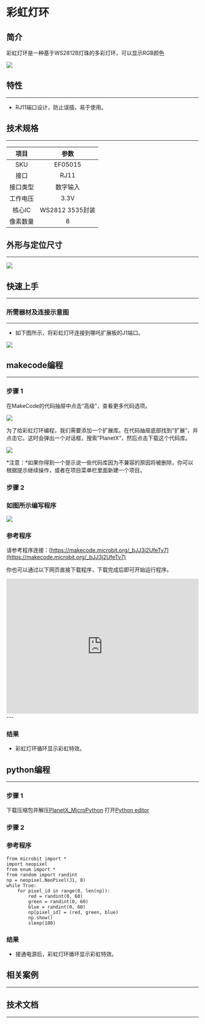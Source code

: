 # 彩虹灯环

## 简介
彩虹灯环是一种基于WS2812B灯珠的多彩灯环，可以显示RGB颜色

![](./images/05015_01.png)

## 特性
---
- RJ11端口设计，防止误插，易于使用。
## 技术规格
---

项目 | 参数 
:-: | :-: 
SKU|EF05015
接口|RJ11
接口类型|数字输入
工作电压|3.3V
核心IC|WS2812 3535封装
像素数量|8





## 外形与定位尺寸
---


![](./images/05015_02.png)


## 快速上手
---

### 所需器材及连接示意图
---

- 如下图所示，将彩虹灯环连接到哪吒扩展板的J1端口。


![](./images/05015_03.png)

## makecode编程
---

### 步骤 1
在MakeCode的代码抽屉中点击“高级”，查看更多代码选项。

![](./images/05001_04.png)

为了给彩虹灯环编程，我们需要添加一个扩展库。在代码抽屉底部找到“扩展”，并点击它。这时会弹出一个对话框，搜索”PlanetX“，然后点击下载这个代码库。

![](./images/05001_05.png)

*注意：*如果你得到一个提示说一些代码库因为不兼容的原因将被删除，你可以根据提示继续操作，或者在项目菜单栏里面新建一个项目。
### 步骤 2
### 如图所示编写程序

![](./images/05015_06.png)


### 参考程序
请参考程序连接：[https://makecode.microbit.org/_bJJ3j2UfeTv7](https://makecode.microbit.org/_bJJ3j2UfeTv7)

你也可以通过以下网页直接下载程序，下载完成后即可开始运行程序。

<div style="position:relative;height:0;padding-bottom:70%;overflow:hidden;"><iframe style="position:absolute;top:0;left:0;width:100%;height:100%;" src="https://makecode.microbit.org/#pub:_bJJ3j2UfeTv7" frameborder="0" sandbox="allow-popups allow-forms allow-scripts allow-same-origin"></iframe></div>  
---

### 结果
- 彩虹灯环循环显示彩虹特效。


## python编程
---


### 步骤 1
下载压缩包并解压[PlanetX_MicroPython](https://github.com/lionyhw/PlanetX_MicroPython/archive/master.zip)
打开[Python editor](https://python.microbit.org/v/2.0)


### 步骤 2
### 参考程序
```
from microbit import *
import neopixel
from enum import *
from random import randint
np = neopixel.NeoPixel(J1, 8)
while True:
    for pixel_id in range(0, len(np)):
        red = randint(0, 60)
        green = randint(0, 60)
        blue = randint(0, 60)
        np[pixel_id] = (red, green, blue)
        np.show()
        sleep(100)
```


### 结果
- 接通电源后，彩虹灯环循环显示彩虹特效。
## 相关案例
---

## 技术文档
---
